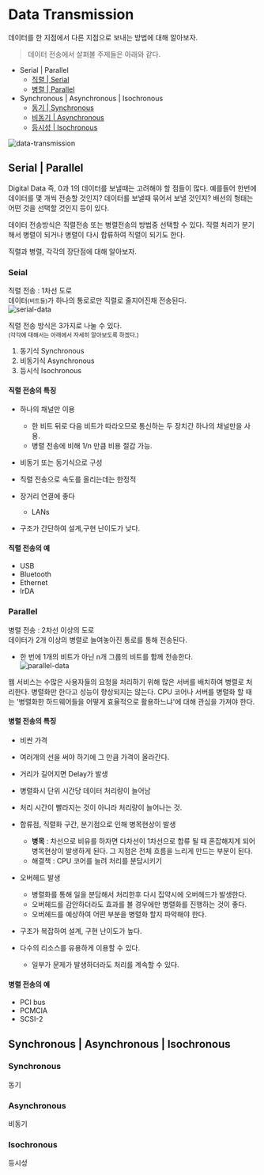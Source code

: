 # Data Transmission
데이터를 한 지점에서 다른 지점으로 보내는 방법에 대해 알아보자.  
> 데이터 전송에서 살펴볼 주제들은 아래와 같다.
  * Serial | Parallel
    * [직렬 | Serial](#Serial) 
    * [병렬 | Parallel](#Parallel)
  * Synchronous | Asynchronous | Isochronous
    * [동기 | Synchronous](#Synchronous)
    * [비동기 | Asynchronous](#Asynchronous)
    * [등시성 | Isochronous](#Isochronous)  

![data-transmission](https://user-images.githubusercontent.com/48475824/74103194-890ca280-4b8d-11ea-89dc-7e09b895a070.png)


## Serial | Parallel
Digital Data 즉, 0과 1의 데이터를 보낼때는 고려해야 할 점들이 많다. 예를들어 한번에 데이터를 몇 개씩 전송할 것인지? 데이터를 보낼때 묶어서 보낼 것인지? 배선의 형태는 어떤 것을 선택할 것인지 등이 있다. 

데이터 전송방식은 직렬전송 또는 병렬전송의 방법중 선택할 수 있다. 직렬 처리가 분기해서 병렬이 되거나 병렬이 다시 합류하여 직렬이 되기도 한다. 

직렬과 병렬, 각각의 장단점에 대해 알아보자.


### Seial
직렬 전송 : 1차선 도로  
데이터<small>(비트들)</small>가 하나의 통로로만 직렬로 줄지어진채 전송된다.  
![serial-data](https://user-images.githubusercontent.com/48475824/74102304-bd7c6080-4b85-11ea-8cad-81c2a944d419.png)

직렬 전송 방식은 3가지로 나눌 수 있다.  
<small>(각각에 대해서는 아래에서 자세히 알아보도록 하겠다.)</small>
  1. 동기식 Synchronous
  1. 비동기식 Asynchronous
  1. 등시식 Isochronous

#### 직렬 전송의 특징
* 하나의 채널만 이용
  * 한 비트 뒤로 다음 비트가 따라오므로 통신하는 두 장치간 하나의 채널만을 사용.
  * 병렬 전송에 비해 1/n 만큼 비용 절감 가능.

* 비동기 또는 동기식으로 구성

* 직렬 전송으로 속도를 올리는데는 한정적

* 장거리 연결에 좋다
  * LANs

* 구조가 간단하여 설계,구현 난이도가 낮다.

#### 직렬 전송의 예
* USB
* Bluetooth
* Ethernet
* IrDA


### Parallel
병렬 전송 : 2차선 이상의 도로  
데이터가 2개 이상의 병렬로 늘여놓아진 통로를 통해 전송된다. 
 * 한 번에 1개의 비트가 아닌 n개 그룹의 비트를 함께 전송한다.  
![parallel-data](https://user-images.githubusercontent.com/48475824/74102590-409eb600-4b88-11ea-94e5-7c5464951b2d.png)  

웹 서비스는 수많은 사용자들의 요청을 처리하기 위해 많은 서버를 배치하여 병렬로 처리한다. 병렬화만 한다고 성능이 향상되지는 않는다. CPU 코어나 서버를 병렬화 할 때는 '병렬화한 하드웨어들을 어떻게 효율적으로 활용하느냐'에 대해 관심을 가져야 한다. 

#### 병렬 전송의 특징
 * 비싼 가격
  * 여러개의 선을 써야 하기에 그 만큼 가격이 올라간다.

 * 거리가 길어지면 Delay가 발생

 * 병렬화시 단위 시간당 데이터 처리량이 늘어남
  * 처리 시간이 빨라지는 것이 아니라 처리량이 늘어나는 것.
  * 합류점, 직렬화 구간, 분기점으로 인해 병목현상이 발생
    * **병목** : 차선으로 비유를 하자면 다차선이 1차선으로 합류 될 때 혼잡해지게 되어 병목현상이 발생하게 된다. 그 지점은 전체 흐름을 느리게 만드는 부분이 된다.
    * 해결책 : CPU 코어를 늘려 처리를 분담시키기

* 오버헤드 발생
  * 병렬화를 통해 일을 분담해서 처리한후 다시 집약시에 오버헤드가 발생한다.
  * 오버헤드를 감안하더라도 효과를 볼 경우에만 병렬화를 진행하는 것이 좋다.
  * 오버헤드를 예상하여 어떤 부분을 병렬화 할지 파악해야 한다.

* 구조가 복잡하여 설계, 구현 난이도가 높다.

* 다수의 리소스를 유용하게 이용할 수 있다.
  * 일부가 문제가 발생하더라도 처리를 계속할 수 있다.


#### 병렬 전송의 예
* PCI bus
* PCMCIA
* SCSI-2


## Synchronous | Asynchronous | Isochronous
### Synchronous
동기
### Asynchronous
비동기
### Isochronous
등시성
